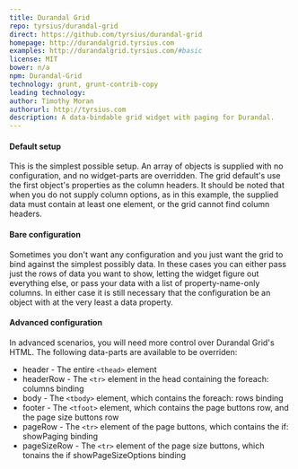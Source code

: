 ```yaml
---
title: Durandal Grid
repo: tyrsius/durandal-grid
direct: https://github.com/tyrsius/durandal-grid
homepage: http://durandalgrid.tyrsius.com
examples: http://durandalgrid.tyrsius.com/#basic
license: MIT
bower: n/a
npm: Durandal-Grid
technology: grunt, grunt-contrib-copy
leading technology:
author: Timothy Moran
authorurl: http://tyrsius.com
description: A data-bindable grid widget with paging for Durandal.
---
```


#### Default setup

This is the simplest possible setup. An array of objects is supplied with no configuration, and no widget-parts are overridden. The grid default's use the first object's properties as the column headers. It should be noted that when you do not supply column options, as in this example, the supplied data must contain at least one element, or the grid cannot find column headers.

#### Bare configuration

Sometimes you don't want any configuration and you just want the grid to bind against the simplest possibly data. In these cases you can either pass just the rows of data you want to show, letting the widget figure out everything else, or pass your data with a list of property-name-only columns. In either case it is still necessary that the configuration be an object with at the very least a data property.

#### Advanced configuration

In advanced scenarios, you will need more control over Durandal Grid's HTML. The following data-parts are available to be overriden:

* header - The entire `<thead>` element
* headerRow - The `<tr>` element in the head containing the foreach: columns binding
* body - The `<tbody>` element, which contains the foreach: rows binding
* footer - The `<tfoot>` element, which contains the page buttons row, and the page size buttons row
* pageRow - The `<tr>` element of the page buttons, which contains the if: showPaging binding
* pageSizeRow - The `<tr>` element of the page size buttons, which tonains the if showPageSizeOptions binding

